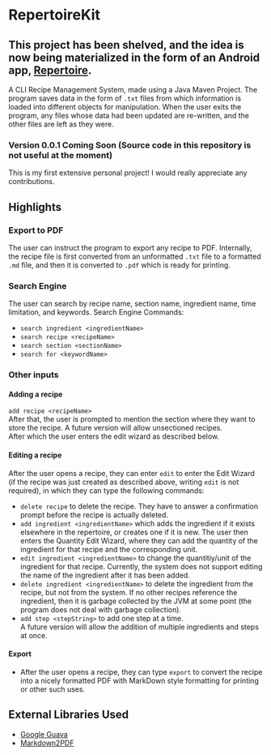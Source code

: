 # RepertoireKit
## This project has been shelved, and the idea is now being materialized in the form of an Android app, [Repertoire](https://github.com/csvidit/Repertoire). 
A CLI Recipe Management System, made using a Java Maven Project. The program saves data in the form of `.txt` files from which information is loaded into different objects for manipulation. When the user exits the program, any files whose data had been updated are re-written, and the other files are left as they were. 

### Version 0.0.1 Coming Soon (Source code in this repository is not useful at the moment)

This is my first extensive personal project! I would really appreciate any contributions. 

## Highlights
### Export to PDF
The user can instruct the program to export any recipe to PDF. Internally, the recipe file is first converted from an unformatted `.txt` file to a formatted `.md` file, and then it is converted to `.pdf` which is ready for printing. 
### Search Engine
The user can search by recipe name, section name, ingredient name, time limitation, and keywords. 
Search Engine Commands:
- `search ingredient <ingredientName>`
- `search recipe <recipeName>`
- `search section <sectionName>`
- `search for <keywordName>` <br>
### Other inputs
#### Adding a recipe
`add recipe <recipeName>`<br>
After that, the user is prompted to mention the section where they want to store the recipe. A future version will allow unsectioned recipes. <br> After which the user enters the edit wizard as described below.
#### Editing a recipe
After the user opens a recipe, they can enter `edit` to enter the Edit Wizard (if the recipe was just created as described above, writing `edit` is not required), in which they can type the following commands:
- `delete recipe` to delete the recipe. They have to answer a confirmation prompt before the recipe is actually deleted. 
- `add ingredient <ingredientName>` which adds the ingredient if it exists elsewhere in the repertoire, or creates one if it is new. The user then enters the Quantity Edit Wizard, where they can add the quantity of the ingredient for that recipe and the corresponding unit. 
- `edit ingredient <ingredientName>` to change the quantitiy/unit of the ingredient for that recipe. Currently, the system does not support editing the name of the ingredient after it has been added.
- `delete ingredient <ingredientName>` to delete the ingredient from the recipe, but not from the system. If no other recipes reference the ingredient, then it is garbage collected by the JVM at some point (the program does not deal with garbage collection). 
- `add step <stepString>` to add one step at a time. <br>
A future version will allow the addition of multiple ingredients and steps at once. 
#### Export
- After the user opens a recipe, they can type `export` to convert the recipe into a nicely formatted PDF with MarkDown style formatting for printing or other such uses. 
## External Libraries Used
- [Google Guava](https://github.com/google/guava) 
- [Markdown2PDF](https://github.com/Qkyrie/Markdown2Pdf)
